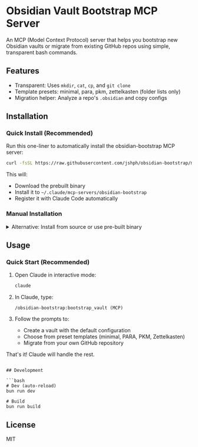 # Obsidian Vault Bootstrap MCP Server

An MCP (Model Context Protocol) server that helps you bootstrap new Obsidian vaults or migrate from existing GitHub repos using simple, transparent bash commands.

## Features

- Transparent: Uses `mkdir`, `cat`, `cp`, and `git clone`
- Template presets: minimal, para, pkm, zettelkasten (folder lists only)
- Migration helper: Analyze a repo's `.obsidian` and copy configs

## Installation

### Quick Install (Recommended)

Run this one-liner to automatically install the obsidian-bootstrap MCP server:

```bash
curl -fsSL https://raw.githubusercontent.com/jshph/obsidian-bootstrap/master/setup.sh | sh
```

This will:
- Download the prebuilt binary
- Install it to `~/.claude/mcp-servers/obsidian-bootstrap`
- Register it with Claude Code automatically

### Manual Installation

<details>
<summary>Alternative: Install from source or use pre-built binary</summary>

#### Option 1: Pre-built binary

The compiled MCP server is in `dist/obsidian-bootstrap`.

Claude Desktop configuration (paths vary by OS):
- macOS: `~/Library/Application Support/Claude/claude_desktop_config.json`
- Windows: `%APPDATA%\Claude\claude_desktop_config.json`
- Linux: `~/.config/claude/claude_desktop_config.json`

Add to `mcpServers`:

```json
{
  "mcpServers": {
    "obsidian-bootstrap": {
      "command": "/absolute/path/to/bootstrap-vault/dist/obsidian-bootstrap"
    }
  }
}
```

#### Option 2: Build from source

```bash
git clone https://github.com/jshph/obsidian-bootstrap
cd obsidian-bootstrap
bun install
bun run build
```

Outputs `dist/obsidian-bootstrap` (no extra template files required).

</details>

## Usage

### Quick Start (Recommended)

1. Open Claude in interactive mode:
   ```bash
   claude
   ```

2. In Claude, type:
   ```
   /obsidian-bootstrap:bootstrap_vault (MCP)
   ```

3. Follow the prompts to:
   - Create a vault with the default configuration
   - Choose from preset templates (minimal, PARA, PKM, Zettelkasten)
   - Migrate from your own GitHub repository

That's it! Claude will handle the rest.
```

## Development

```bash
# Dev (auto-reload)
bun run dev

# Build
bun run build
```

## License

MIT
